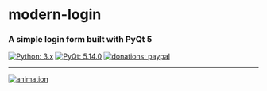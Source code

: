 # modern-login

### A simple login form built with PyQt 5

[![Python: 3.x](https://img.shields.io/badge/python-3.x-blue?logo=python&logoColor=gold)](https://www.python.org/downloads)
[![PyQt: 5.14.0](https://img.shields.io/badge/pyqt-5.14.0-darkgreen?logo=qt&logoColor=green)](https://pypi.org/project/PyQt5)
[![donations: paypal](https://img.shields.io/badge/donations-paypal-orange?logo=paypal&logoColor=darkblue)](https://paypal.me/sinusphi)

___

[![animation][1]][1]

[1]: https://raw.githubusercontent.com/sinusphi/modern-login/main/img/animation.gif
